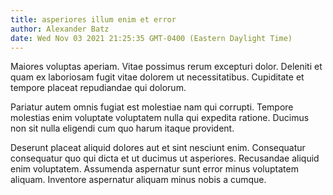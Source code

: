 ```yaml
---
title: asperiores illum enim et error
author: Alexander Batz
date: Wed Nov 03 2021 21:25:35 GMT-0400 (Eastern Daylight Time)
---
```

Maiores voluptas aperiam. Vitae possimus rerum excepturi dolor. Deleniti et quam ex laboriosam fugit vitae dolorem ut necessitatibus. Cupiditate et tempore placeat repudiandae qui dolorum.

 Pariatur autem omnis fugiat est molestiae nam qui corrupti. Tempore molestias enim voluptate voluptatem nulla qui expedita ratione. Ducimus non sit nulla eligendi cum quo harum itaque provident.

 Deserunt placeat aliquid dolores aut et sint nesciunt enim. Consequatur consequatur quo qui dicta et ut ducimus ut asperiores. Recusandae aliquid enim voluptatem. Assumenda aspernatur sunt error minus voluptatem aliquam. Inventore aspernatur aliquam minus nobis a cumque.